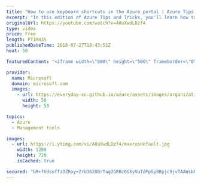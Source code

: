 ```yaml
---
title: "How to use keyboard shortcuts in the Azure portal | Azure Tips and Tricks"
excerpt: "In this edition of Azure Tips and Tricks, you'll learn how to use keyboard shortcuts that are available in the Azure portal. Keyboard shortcuts allow you to complete actions and navigate without having to take your hands off of the keyboard, making it easier to work in the portal.  For more tips and"
originalUrl: https://youtube.com/watch?v=A0uXwdLDzf4
type: video
price: Free
length: PT1M43S
publishedDateTime: 2018-07-27T18:43:51Z
heat: 50

featuredContent: "<iframe width=\"800\" height=\"500\" frameborder=\"0\" src=\"https://www.youtube.com/embed/A0uXwdLDzf4\" allow=\"accelerometer; autoplay; encrypted-media; gyroscope; picture-in-picture\" allowfullscreen></iframe>"

provider:
  name: Microsoft
  domain: microsoft.com
  images:
    - url: https://everyday-cc.github.io/azure/assets/images/organizations/microsoft.com-50x50.jpg
      width: 50
      height: 50

topics:
  - Azure
  - Management tools

images:
  - url: https://i.ytimg.com/vi/A0uXwdLDzf4/maxresdefault.jpg
    width: 1280
    height: 720
    isCached: true

secured: "bR+fVdsofTz3ZRoy+ZrU362O8rTag2GRBcOGXyVuTdPpGyBBpjc9jvTAAWsbN6G+vry0VvcezARDji0V9X+CM+TJV4PiJiAU/MfsmwXBNeQ6AZZlORAFYLxjf34d2Wt0+e7lMZqFdEja3Z9EZN9a+oKuzuw2WmTbt9uotTiThwPsswtDMRQ3xg2y47VMs9bXuQ80CYD6pz7lctqAual3LwqG0r8QHqzso/w0GBJXivVGRK17p1aI6aVFssUeWq5gz0W+CteLtY+spC8uu07xyJbePq9oZPKL6IdYVP8N6lSmpFiFaIKrtXvLRoSh+1BgLDAPl27suL2ICDNwQipKQO/zXJ/fwltlU8nTi1dseoGEXzSO3o5nsQoQEVocrY894eQ5S2YJkzTZ1mNNdz+LpBVE9OoVfSEhWL862gyS0GQ=;WRUFVULvh6Pch2LujlkMPQ=="
---
```


